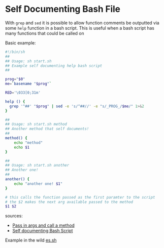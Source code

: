 # Self Documenting Bash File
With `grep` and `sed` it is possible to allow function comments be outputted
via some `help` function in a bash script. This is useful when a bash script has
many functions that could be called on

Basic example:

```bash
#!/bin/sh
##
## Usage: sh start.sh
## Example self documenting help bash script
##

prog="$0"
me=`basename "$prog"`

RED='\033[0;31m'

help () {
  grep '^##' "$prog" | sed -e 's/^##//' -e "s/_PROG_/$me/" 1>&2
}

##
## Usage: sh start.sh method
## Another method that self documents!
##
method() {
    echo "method"
    echo $1
}

##
## Usage: sh start.sh another
## Another one!
##
another() {
    echo "another one! $1"
}

# this calls the function passed as the first paramter to the script
# the $2 makes the next arg available passed to the method
$1 $2
```

sources:
* [Pass in args and call a method](http://superuser.com/questions/106272/how-to-call-bash-functions)
* [Self documenting Bash Script](http://www.thelinuxdaily.com/2012/09/self-documenting-scripts/)

Example in the wild [es.sh](https://github.com/khaliqgant/bootstrap/blob/master/scripts/es.sh)

